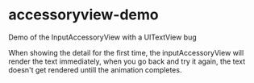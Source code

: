 # accessoryview-demo
Demo of the InputAccessoryView with a UITextView bug

When showing the detail for the first time, the inputAccessoryView will render the text immediately, when you go back and try it again, the text doesn't get rendered untill the animation completes.
